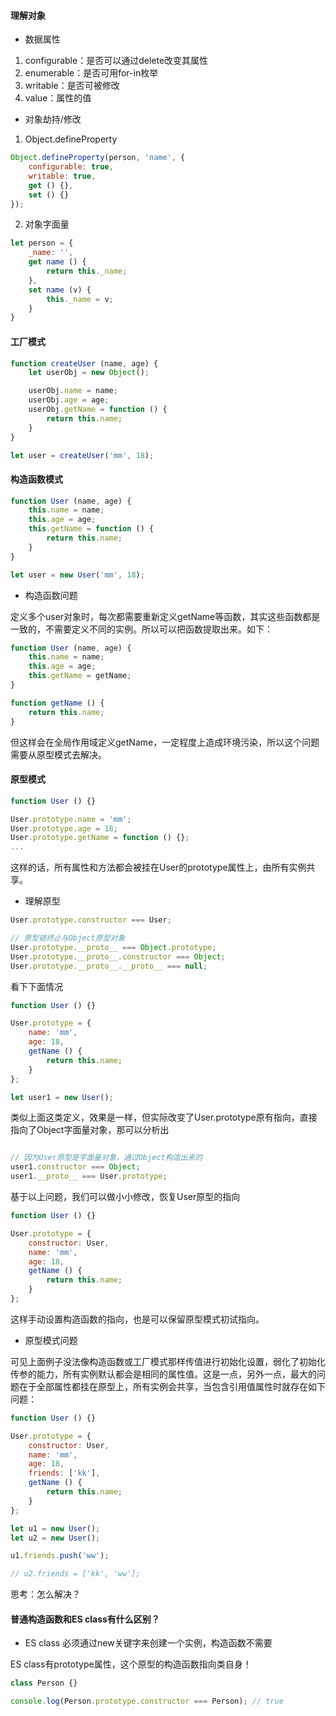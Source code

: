 #### 理解对象
- 数据属性
1. configurable：是否可以通过delete改变其属性
2. enumerable：是否可用for-in枚举
3. writable：是否可被修改
4. value：属性的值

- 对象劫持/修改
1. Object.defineProperty

```js
Object.defineProperty(person, 'name', {
    configurable: true,
    writable: true,
    get () {},
    set () {}
});
```

2. 对象字面量

```js
let person = {
    _name: '',
    get name () {
        return this._name;
    },
    set name (v) {
        this._name = v;
    }
}

```

#### 工厂模式

```js
function createUser (name, age) {
    let userObj = new Object();

    userObj.name = name;
    userObj.age = age;
    userObj.getName = function () {
        return this.name;
    }
}

let user = createUser('mm', 18);
```

#### 构造函数模式

```js
function User (name, age) {
    this.name = name;
    this.age = age;
    this.getName = function () {
        return this.name;
    }
}

let user = new User('mm', 18);
```

- 构造函数问题

定义多个user对象时，每次都需要重新定义getName等函数，其实这些函数都是一致的，不需要定义不同的实例。所以可以把函数提取出来。如下：
```js
function User (name, age) {
    this.name = name;
    this.age = age;
    this.getName = getName;
}

function getName () {
    return this.name;
}
```

但这样会在全局作用域定义getName，一定程度上造成环境污染，所以这个问题需要从原型模式去解决。

#### 原型模式

```js
function User () {}

User.prototype.name = 'mm';
User.prototype.age = 18;
User.prototype.getName = function () {};
...
```

这样的话，所有属性和方法都会被挂在User的prototype属性上，由所有实例共享。

- 理解原型
```js
User.prototype.constructor === User;

// 原型链终止与Object原型对象
User.prototype.__proto__ === Object.prototype;
User.prototype.__proto__.constructor === Object;
User.prototype.__proto__.__proto__ === null;
```
看下下面情况

```js
function User () {}

User.prototype = {
    name: 'mm',
    age: 18,
    getName () {
        return this.name;
    }
};

let user1 = new User();
```

类似上面这类定义，效果是一样，但实际改变了User.prototype原有指向，直接指向了Object字面量对象，那可以分析出

```js

// 因为User原型是字面量对象，通过Object构造出来的
user1.constructor === Object;
user1.__proto__ === User.prototype;
```

基于以上问题，我们可以做小小修改，恢复User原型的指向

```js
function User () {}

User.prototype = {
    constructor: User,
    name: 'mm',
    age: 18,
    getName () {
        return this.name;
    }
};
```

这样手动设置构造函数的指向，也是可以保留原型模式初试指向。

- 原型模式问题

可见上面例子没法像构造函数或工厂模式那样传值进行初始化设置，弱化了初始化传参的能力，所有实例默认都会是相同的属性值。这是一点，另外一点，最大的问题在于全部属性都挂在原型上，所有实例会共享，当包含引用值属性时就存在如下问题：

```js
function User () {}

User.prototype = {
    constructor: User,
    name: 'mm',
    age: 18,
    friends: ['kk'],
    getName () {
        return this.name;
    }
};

let u1 = new User();
let u2 = new User();

u1.friends.push('ww');

// u2.friends = ['kk', 'ww'];
```

思考：怎么解决？

#### 普通构造函数和ES class有什么区别？

- ES class 必须通过new关键字来创建一个实例，构造函数不需要

ES class有prototype属性，这个原型的构造函数指向类自身！

```js
class Person {}

console.log(Person.prototype.constructor === Person); // true

```
